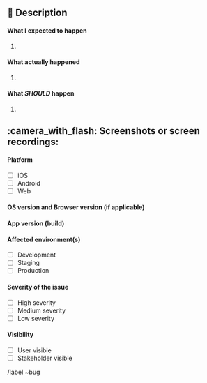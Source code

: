 ## :bug: Description
<!-- Please provide a short description of the bug. -->


#### What I expected to happen
<!-- Please provide a step by step summary of what the expected behavior is. -->
1. 

#### What actually happened
<!-- Please provide a step by step summary of what was actually observed. -->
1. 

#### What _SHOULD_ happen
<!-- Please provide a step by step summary of how the team expects the system to respond. -->
<!-- This is to be filled out during Backlog Grooming -->
1. 

## :camera_with_flash: Screenshots or screen recordings:


#### Platform
- [ ] iOS
- [ ] Android
- [ ] Web

#### OS version and Browser version (if applicable)
<!-- Example below -->


#### App version (build)
<!-- Example below -->


#### Affected environment(s)
- [ ] Development
- [ ] Staging
- [ ] Production

#### Severity of the issue
- [ ] High severity
- [ ] Medium severity
- [ ] Low severity

#### Visibility
- [ ] User visible
- [ ] Stakeholder visible

/label ~bug

